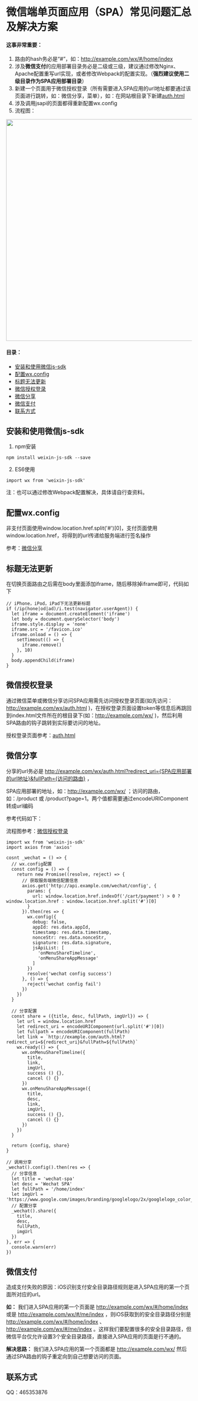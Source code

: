 # 微信端单页面应用（SPA）常见问题汇总及解决方案

#### 这事非常重要：

1. 路由的hash务必是“#”，如：http://example.com/wx/#/home/index 
2. 涉及**微信支付**的应用部署目录务必是二级或三级，建议通过修改Nginx、Apache配置重写url实现，或者修改Webpack的配置实现。（**强烈建议使用二级目录作为SPA应用部署目录**）
3. 新建一个页面用于微信授权登录（所有需要进入SPA应用的url地址都要通过该页面进行跳转，如：微信分享，菜单），如：在网站根目录下新建[auth.html](https://github.com/Chooin/wechat-spa/blob/master/examples/auth)
4. 涉及调用jsapi的页面都得重新配置wx.config
5. 流程图：

<img width="600" src="https://github.com/Chooin/wechat-spa/blob/dev/picture/flow.png">

#### 目录：

- [安装和使用微信js-sdk](#安装和使用微信js-sdk)
- [配置wx.config](#配置wx.config)
- [标题无法更新](#标题无法更新)
- [微信授权登录](#微信授权登录)
- [微信分享](#微信分享)
- [微信支付](#微信支付)
- [联系方式](#联系方式)

## 安装和使用微信js-sdk

1. npm安装

```
npm install weixin-js-sdk --save
```

2. ES6使用

```
import wx from 'weixin-js-sdk'
```

注：也可以通过修改Webpack配置解决，具体请自行查资料。

## 配置wx.config

非支付页面使用window.location.href.split('#')[0]，支付页面使用window.location.href，将得到的url传递给服务端进行签名操作

参考：[微信分享](#微信分享)

## 标题无法更新

在切换页面路由之后需在body里面添加iframe，随后移除掉iframe即可，代码如下

```
// iPhone，iPod，iPad下无法更新标题
if (/ip(hone|od|ad)/i.test(navigator.userAgent)) {
  let iframe = document.createElement('iframe')
  let body = document.querySelector('body')
  iframe.style.display = 'none'
  iframe.src = '/favicon.ico'
  iframe.onload = () => {
    setTimeout(() => {
      iframe.remove()
    }, 10)
  }
  body.appendChild(iframe)
}
```

## 微信授权登录
通过微信菜单或微信分享访问SPA应用需先访问授权登录页面(如先访问：http://example.com/wx/auth.html )，在授权登录页面设置token等信息后再跳回到index.html文件所在的根目录下(如：http://example.com/wx/ )，然后利用SPA路由的钩子跳转到实际要访问的地址。

授权登录页面参考：[auth.html](https://github.com/Chooin/wechat-spa/blob/master/examples/auth)

## 微信分享

分享的url务必是 http://example.com/wx/auth.html?redirect_uri={SPA应用部署的url地址}&fullPath={访问的路由} ，

SPA应用部署的地址，如：http://example.com/wx/ ；访问的路由，如：/product 或 /product?page=1。两个值都需要通过encodeURIComponent转成url编码

参考代码如下：

流程图参考：[微信授权登录](#微信授权登录)

```
import wx from 'weixin-js-sdk'
import axios from 'axios'

cosnt _wechat = () => {
  // wx.config配置
  const config = () => {
    return new Promise((resolve, reject) => {
      // 获取服务端微信配置信息
      axios.get('http://api.example.com/wechat/config', {
        params: {
          url: window.location.href.indexOf('/cart/payment') > 0 ? window.location.href : window.location.href.split('#')[0]
        }
      }).then(res => {
        wx.config({
          debug: false,
          appId: res.data.appId,
          timestamp: res.data.timestamp,
          nonceStr: res.data.nonceStr,
          signature: res.data.signature,
          jsApiList: [
            'onMenuShareTimeline',
            'onMenuShareAppMessage'
          ]
        })
        resolve('wechat config success')
      }, () => {
        reject('wechat config fail')
      })
    })
  }

  // 分享配置
  const share = ({title, desc, fullPath, imgUrl}) => {
    let url = window.location.href
    let redirect_uri = encodeURIComponent(url.split('#')[0])
    let fullpath = encodeURIComponent(fullPath)
    let link = `http://example.com/auth.html?redirect_uri=${redirect_uri}&fullPath=${fullPath}`
    wx.ready(() => {
      wx.onMenuShareTimeline({
        title,
        link,
        imgUrl,
        success () {},
        cancel () {}
      })
      wx.onMenuShareAppMessage({
        title,
        desc,
        link,
        imgUrl,
        success () {},
        cancel () {}
      })
    })
  }

  return {config, share}
}

// 调用分享
_wechat().config().then(res => {
  // 分享信息
  let title = 'wechat-spa'
  let desc = 'Wechat SPA'
  let fullPath = '/home/index'
  let imgUrl = 'https://www.google.com/images/branding/googlelogo/2x/googlelogo_color_120x44dp.png'
  // 配置分享
  _wechat().share({
    title,
    desc,
    fullPath,
    imgUrl
  })
}, err => {
  console.warn(err)
})
```

## 微信支付

造成支付失败的原因：iOS识别支付安全目录路径规则是进入SPA应用的第一个页面所对应的url。

**如：** 我们进入SPA应用的第一个页面是 http://example.com/wx/#/home/index 或是 http://example.com/wx/#/me/index ，则iOS获取到的安全目录路径分别是 http://example.com/wx/#/home/index 、 http://example.com/wx/#/me/index 。这样我们要配置很多的安全目录路径，但微信平台仅允许设置3个安全目录路径，直接进入SPA应用的页面是行不通的。

**解决思路：** 我们进入SPA应用的第一个页面都是 http://example.com/wx/ 然后通过SPA路由的钩子重定向到自己想要访问的页面。

## 联系方式

QQ：465353876
